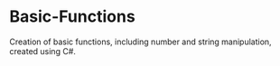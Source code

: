 # Basic-Functions
Creation of basic functions, including number and string manipulation, created using C#.
